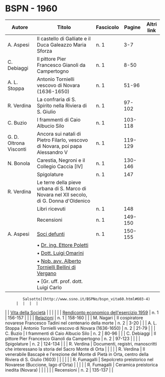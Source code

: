 # BSPN - 1960

| Autore                                                    | Titolo                                                                                   | Fascicolo | Pagine  | Altri link |
|-----------------------------------------------------------|------------------------------------------------------------------------------------------|-----------|---------|------------|
| A. Aspesi                                                 | Il castello di Galliate e il Duca Galeazzo Maria Sforza                                  | n. 1      | 3-7     |            |
| C. Debiaggi                                               | Il pittore Pier Francesco Gianoli da Campertogno                                         | n. 1      | 8-50    |            |
| A. L. Stoppa                                              | Antonio Tornielli vescovo di Novara (1636-1650)                                          | n. 1      | 51-96   |            |
| R. Verdina                                                | La confraria di S. Spirito nella Riviera di S. Giulio                                    | n. 1      | 97-102  |            |
| C. Buzio                                                  | I frammenti di Caio Albucio Silo                                                         | n. 1      | 103-118 |            |
| G. D. Oltrona Visconti                                    | Ancora sui natali di Pietro Filarlo, vescovo di Novara, poi papa Alessandro V            | n. 1      | 119-129 |            |
| N. Bonola                                                 | Carestia, Negroni e il Collegio Caccia [IV]                                              | n. 1      | 130-146 |            |
|                                                           | Spigolature                                                                              | n. 1      | 147     |            |
| R. Verdina                                                | Le terre della pieve urbana di S. Marco di Novara nel XII secolo, di G. Donna d'Oldenico |           |         |            |
|                                                           | Libri ricevuti                                                                           | n. 1      | 148     |            |
|                                                           | Recensioni                                                                               | n. 1      | 149-150 |            |
| A. Aspesi                                                 | [Soci defunti](http://www.ssno.it/BSPNo/bspn_vita60.html#603)                            | n. 1      | 150-155 |            |
|                                                           | • [Dr. ing. Ettore Poletti](http://www.ssno.it/BSPNo/bspn_vita60.html#603-1)             |           |         |            |
|                                                           | • [Dott. Luigi Omarini](http://www.ssno.it/BSPNo/bspn_vita60.html#603-2)                 |           |         |            |
|                                                           | • [Nob. avv. Alberto Tornielli Bellini di Vergano](http://www.ssno.it/BSPNo/bspn_vita60.html#603-3) |                                                                                          |           |         |
|                                                           | • [Gr. uff. prof. dott. Luigi Carlo                                                      

            Salsotto](http://www.ssno.it/BSPNo/bspn_vita60.html#603-4)
         |  |  |  |

| | [Vita della Società](http://www.ssno.it/BSPNo/bspn_vita60.html#600) | | | |
| | [Rendiconto economico dell'esercizio 1959](http://www.ssno.it/BSPNo/bspn_vita60.html#601) | n. 1 | 156-157 | |
| | [Relazioni](http://www.ssno.it/BSPNo/bspn_vita60.html#602) | n. 1 | 158-160 | |
| M. Nagari | Il cospiratore novarese Francesco Tadini nel centenario della morte | n. 2 | 3-20 | |
| A. L. Stoppa | Antonio Tornielli vescovo di Novara (1636-1650) | n. 2 | 21-79 | |
| C. Buzio | I frammenti di Caio Albucio Silo | n. 2 | 80-96 | |
| C. Debiaggi | Il pittore Pier Francesco Gianoli da Campertogno | n. 2 | 97-123 | |
| | Spigolature | n. 2 | 124-134 | |
| R. Verdina | Documenti, registri, manoscritti che interessano la storia del Sacro Monte di Orta | | | |
| R. Verdina | Il venerabile Bascapè e l'erezione del Monte di Pietà in Orta, centro della Riviera di S. Giulio (1603)
| | | | |
| R. Fumagalli | Sepolcreto preistorico nel Novarese (Buccione, lago d'Orta) | | | |
| R. Fumagalli | Ceramica preistorica inedita (Novara) | | | |
| | Recensioni | n. 2 | 135-137 | |
